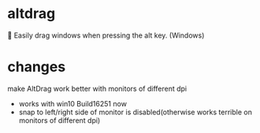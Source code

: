 # altdrag
:file_folder: Easily drag windows when pressing the alt key. (Windows)
# changes
make AltDrag work better with monitors of different dpi
- works with win10 Build16251 now
- snap to left/right side of monitor is disabled(otherwise works terrible on monitors of different dpi)

